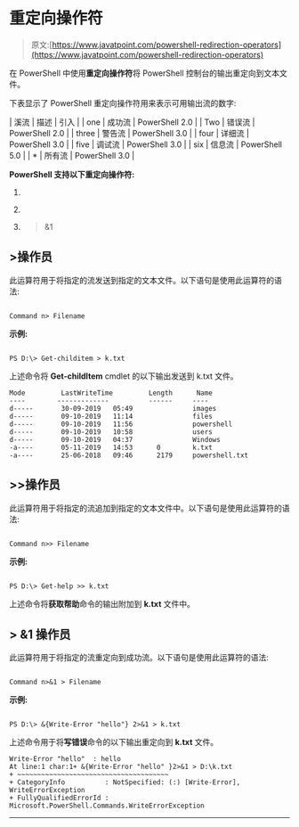 # 重定向操作符

> 原文:[https://www.javatpoint.com/powershell-redirection-operators](https://www.javatpoint.com/powershell-redirection-operators)

在 PowerShell 中使用**重定向操作符**将 PowerShell 控制台的输出重定向到文本文件。

下表显示了 PowerShell 重定向操作符用来表示可用输出流的数字:

| 溪流 | 描述 | 引入 |
| one | 成功流 | PowerShell 2.0 |
| Two | 错误流 | PowerShell 2.0 |
| three | 警告流 | PowerShell 3.0 |
| four | 详细流 | PowerShell 3.0 |
| five | 调试流 | PowerShell 3.0 |
| six | 信息流 | PowerShell 5.0 |
| * | 所有流 | PowerShell 3.0 |

**PowerShell 支持以下重定向操作符:**

1.  >
2.  >>
3.  >&1

## >操作员

此运算符用于将指定的流发送到指定的文本文件。以下语句是使用此运算符的语法:

```

Command n> Filename 

```

**示例:**

```

PS D:\> Get-childitem > k.txt

```

上述命令将 **Get-childItem** cmdlet 的以下输出发送到 <storng>k.txt 文件。</storng>

```
Mode         LastWriteTime         Length      Name                                                                  
----        -------------          ------     ----                                                                  
d-----       30-09-2019   05:49               images
d-----       09-10-2019   11:14               files
d-----       09-10-2019   11:56               powershell
d-----       09-10-2019   10:58               users
d-----       09-10-2019   04:37               Windows
-a----       05-11-2019   14:53      0        k.txt
-a----       25-06-2018   09:46      2179     powershell.txt

```

## >>操作员

此运算符用于将指定的流追加到指定的文本文件中。以下语句是使用此运算符的语法:

```

Command n>> Filename 

```

**示例:**

```

PS D:\> Get-help >> k.txt

```

上述命令将**获取帮助**命令的输出附加到 **k.txt** 文件中。

## > &1 操作员

此运算符用于将指定的流重定向到成功流。以下语句是使用此运算符的语法:

```

Command n>&1 > Filename 

```

**示例:**

```

PS D:\> &{Write-Error "hello"} 2>&1 > k.txt

```

上述命令用于将**写错误**命令的以下输出重定向到 **k.txt** 文件。

```
Write-Error "hello"  : hello
At line:1 char:1+ &{Write-Error "hello" }2>&1 > D:\k.txt
+ ~~~~~~~~~~~~~~~~~~~~~~~~~~~~~~~~~~~~~~
+ CategoryInfo          : NotSpecified: (:) [Write-Error], WriteErrorException
+ FullyQualifiedErrorId : Microsoft.PowerShell.Commands.WriteErrorException

```

* * *